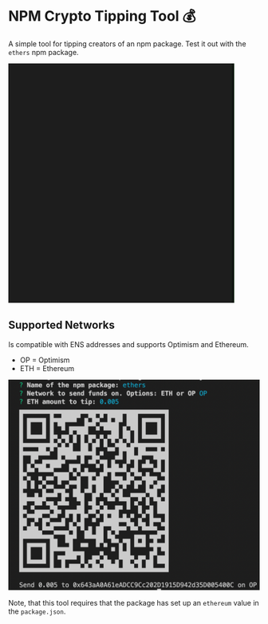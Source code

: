 # NPM Crypto Tipping Tool 💰

A simple tool for tipping creators of an npm package.
Test it out with the `ethers` npm package.

![tipping-gif](https://raw.githubusercontent.com/anader123/npm-crypto-tipping/main/media/tipping-gif.gif)

## Supported Networks

Is compatible with ENS addresses and supports Optimism and Ethereum.

- OP = Optimism
- ETH = Ethereum

![tipping-img](https://raw.githubusercontent.com/anader123/npm-crypto-tipping/main/media/tipping-terminal.png)

Note, that this tool requires that the package has set up an `ethereum` value in the `package.json`.
